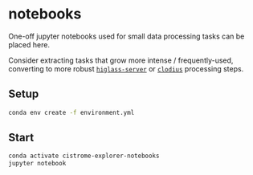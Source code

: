 # notebooks

One-off jupyter notebooks used for small data processing tasks can be placed here.

Consider extracting tasks that grow more intense / frequently-used, converting to more robust [`higlass-server`](https://github.com/higlass/higlass-server/) or [`clodius`](https://github.com/higlass/clodius) processing steps.

## Setup

```sh
conda env create -f environment.yml
```

## Start

```sh
conda activate cistrome-explorer-notebooks
jupyter notebook
```
